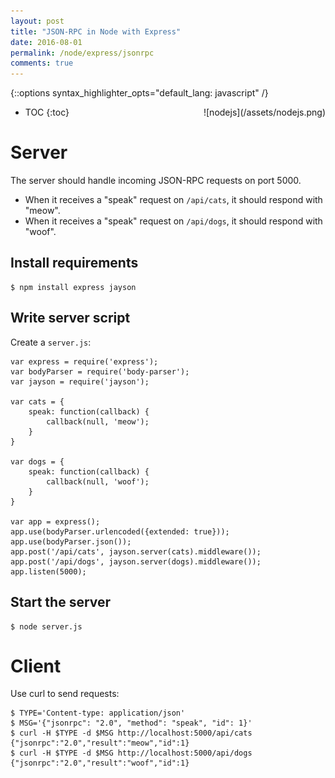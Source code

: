 ```yaml
---
layout: post
title: "JSON-RPC in Node with Express"
date: 2016-08-01
permalink: /node/express/jsonrpc
comments: true
---
```

{::options syntax_highlighter_opts="default_lang: javascript" /}

<div style="float: right" markdown="1">
![nodejs](/assets/nodejs.png)
</div>

* TOC
{:toc}

Server
======

The server should handle incoming JSON-RPC requests on port 5000.

- When it receives a "speak" request on `/api/cats`, it should respond with "meow".
- When it receives a "speak" request on `/api/dogs`, it should respond with "woof".

Install requirements
--------------------

``` shell
$ npm install express jayson
```

Write server script
-------------------

Create a `server.js`:

    var express = require('express');
    var bodyParser = require('body-parser');
    var jayson = require('jayson');

    var cats = {
        speak: function(callback) {
            callback(null, 'meow');
        }
    }

    var dogs = {
        speak: function(callback) {
            callback(null, 'woof');
        }
    }

    var app = express();
    app.use(bodyParser.urlencoded({extended: true}));
    app.use(bodyParser.json());
    app.post('/api/cats', jayson.server(cats).middleware());
    app.post('/api/dogs', jayson.server(dogs).middleware());
    app.listen(5000);

Start the server
----------------

``` shell
$ node server.js
```

Client
======

Use curl to send requests:

```shell
$ TYPE='Content-type: application/json'
$ MSG='{"jsonrpc": "2.0", "method": "speak", "id": 1}'
$ curl -H $TYPE -d $MSG http://localhost:5000/api/cats
{"jsonrpc":"2.0","result":"meow","id":1}
$ curl -H $TYPE -d $MSG http://localhost:5000/api/dogs
{"jsonrpc":"2.0","result":"woof","id":1}
```
